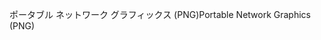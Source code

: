 <span data-ttu-id="3d46d-101">ポータブル ネットワーク グラフィックス (PNG)</span><span class="sxs-lookup"><span data-stu-id="3d46d-101">Portable Network Graphics (PNG)</span></span>